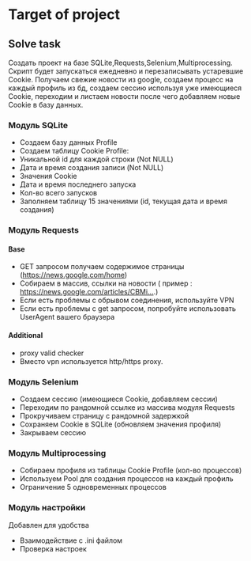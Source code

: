 # Target of project

## Solve task

Создать проект на базе SQLite,Requests,Selenium,Multiprocessing.
Скрипт будет запускаться ежедневно и перезаписывать устаревшие Cookie.
Получаем свежие новости из google, создаем процесс на каждый профиль из бд, 
создаем сессию используя уже имеющиеся Cookie,
переходим и листаем новости после чего добавляем новые Cookie в базу данных.

### Модуль SQLite
- Создаем базу данных Profile
- Создаем таблицу Cookie Profile:
- Уникальной id для каждой строки (Not NULL)
- Дата и время создания записи (Not NULL)
- Значения Cookie
- Дата и время последнего запуска
- Кол-во всего запусков
- Заполняем таблицу 15 значениями (id, текущая дата и время создания)

### Модуль Requests
#### Base
- GET запросом получаем содержимое страницы (https://news.google.com/home)
- Собираем в массив, ссылки на новости ( пример : https://news.google.com/articles/CBMi….)
- Если есть проблемы с обрывом соединения, используйте VPN
- Если есть проблемы с get запросом, попробуйте использовать UserAgent вашего браузера
#### Additional
- proxy valid checker
- Вместо vpn используется http/https proxy.

### Модуль Selenium
- Создаем сессию (имеющиеся Cookie, добавляем сессии)
- Переходим по рандомной ссылке из массива модуля Requests
- Прокручиваем страницу с рандомной задержкой
- Сохраняем Cookie в SQLite (обновляем значения профиля)
- Закрываем сессию

### Модуль Multiprocessing
- Собираем профиля из таблицы Cookie Profile (кол-во процессов)
- Используем Pool для создания процессов на каждый профиль
- Ограничение 5 одновременных процессов

### Модуль настройки
Добавлен для удобства
- Взаимодействие с .ini файлом
- Проверка настроек